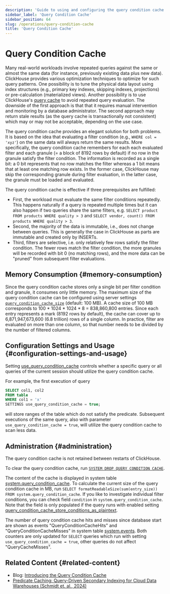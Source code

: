 ```yaml
---
description: 'Guide to using and configuring the query condition cache feature in ClickHouse'
sidebar_label: 'Query Condition Cache'
sidebar_position: 64
slug: /operations/query-condition-cache
title: 'Query Condition Cache'
---
```


# Query Condition Cache

Many real-world workloads involve repeated queries against the same or almost the same data (for instance, previously existing data plus new data).
ClickHouse provides various optimization techniques to optimize for such query patterns.
One possibility is to tune the physical data layout using index structures (e.g., primary key indexes, skipping indexes, projections) or pre-calculation (materialized views).
Another possibility is to use ClickHouse's [query cache](query-cache.md) to avoid repeated query evaluation.
The downside of the first approach is that that it requires manual intervention and monitoring by a database administrator.
The second approach may return stale results (as the query cache is transactionally not consistent) which may or may not be acceptable, depending on the use case.

The query condition cache provides an elegant solution for both problems.
It is based on the idea that evaluating a filter condition (e.g., `WHERE col = 'xyz'`) on the same data will always return the same results.
More specifically, the query condition cache remembers for each each evaluated filter and each granule (= a block of 8192 rows by default) if no row in the granule satisfy the filter condition.
The information is recorded as a single bit: a 0 bit represents that no row matches the filter whereas a 1 bit means that at least one matching row exists.
In the former case, ClickHouse may skip the corresponding granule during filter evaluation, in the latter case, the granule must be loaded and evaluated.

The query condition cache is effective if three prerequisites are fulfilled:
- First, the workload must evaluate the same filter conditions repeatedly. This happens naturally if a query is repeated multiple times but it can also happen if two queries share the same filters, e.g. `SELECT product FROM products WHERE quality > 3` and `SELECT vendor, count() FROM products WHERE quality > 3`.
- Second, the majority of the data is immutable, i.e., does not change between queries. This is generally the case in ClickHouse as parts are immutable and created only by INSERTs.
- Third, filters are selective, i.e. only relatively few rows satisfy the filter condition. The fewer rows match the filter condition, the more granules will be recorded with bit 0 (no matching rows), and the more data can be "pruned" from subsequent filter evaluations.

## Memory Consumption \{#memory-consumption}

Since the query condition cache stores only a single bit per filter condition and granule, it consumes only little memory.
The maximum size of the query condition cache can be configured using server settings [`query_condition_cache_size`](server-configuration-parameters/settings.md#query_condition_cache_size) (default: 100 MB).
A cache size of 100 MB corresponds to 100 * 1024 * 1024 * 8 = 838,860,800 entries.
Since each entry represents a mark (8192 rows by default), the cache can cover up to 6,871,947,673,600 (6.8 trillion) rows of a single column.
In practice, filter are evaluated on more than one column, so that number needs to be divided by the number of filtered columns.

## Configuration Settings and Usage \{#configuration-settings-and-usage}

Setting [use_query_condition_cache](settings/settings#use_query_condition_cache) controls whether a specific query or all queries of the current session should utilize the query condition cache.

For example, the first execution of query

```sql
SELECT col1, col2
FROM table
WHERE col1 = 'x'
SETTINGS use_query_condition_cache = true;
```

will store ranges of the table which do not satisfy the predicate.
Subsequent executions of the same query, also with parameter `use_query_condition_cache = true`, will utilize the query condition cache to scan less data.

## Administration \{#administration}

The query condition cache is not retained between restarts of ClickHouse.

To clear the query condition cache, run [`SYSTEM DROP QUERY CONDITION CACHE`](../sql-reference/statements/system.md#drop-query-condition-cache).

The content of the cache is displayed in system table [system.query_condition_cache](system-tables/query_condition_cache.md).
To calculate the current size of the query condition cache in MB, run `SELECT formatReadableSize(sum(entry_size)) FROM system.query_condition_cache`.
If you like to investigate individual filter conditions, you can check field `condition` in `system.query_condition_cache`.
Note that the field is only populated if the query runs with enabled setting [query_condition_cache_store_conditions_as_plaintext](settings/settings#query_condition_cache_store_conditions_as_plaintext).

The number of query condition cache hits and misses since database start are shown as events "QueryConditionCacheHits" and "QueryConditionCacheMisses" in system table [system.events](system-tables/events.md).
Both counters are only updated for `SELECT` queries which run with setting `use_query_condition_cache = true`, other queries do not affect "QueryCacheMisses".

## Related Content \{#related-content}

- Blog: [Introducing the Query Condition Cache](https://clickhouse.com/blog/introducing-the-clickhouse-query-condition-cache)
- [Predicate Caching: Query-Driven Secondary Indexing for Cloud Data Warehouses (Schmidt et. al., 2024)](https://doi.org/10.1145/3626246.3653395)
